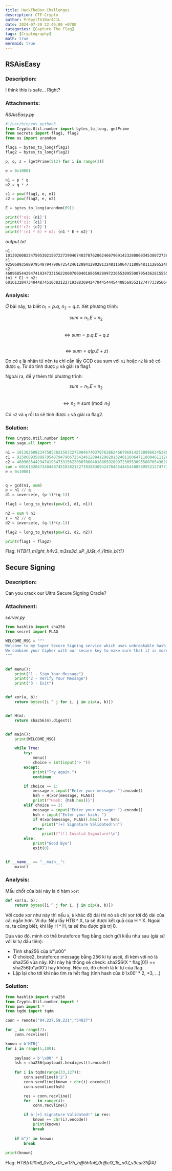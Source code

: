```yaml
---
title: HackTheBox Challenges
description: CTF-Crypto
author: Pr0pylTh10ur4C1L
date: 2024-07-30 22:46:00 +0700
categories: [Capture The Flag]
tags: [Cryptography]
math: true
mermaid: true
---
```


## RSAisEasy
### Description:
I think this is safe... Right?

### Attachments:
*RSAisEasy.py*
```python
#!/usr/bin/env python3
from Crypto.Util.number import bytes_to_long, getPrime
from secrets import flag1, flag2
from os import urandom

flag1 = bytes_to_long(flag1)
flag2 = bytes_to_long(flag2)

p, q, z = [getPrime(512) for i in range(3)]

e = 0x10001

n1 = p * q
n2 = q * z

c1 = pow(flag1, e, n1)
c2 = pow(flag2, e, n2)

E = bytes_to_long(urandom(69))

print(f'n1: {n1}')
print(f'c1: {c1}')
print(f'c2: {c2}')
print(f'(n1 * E) + n2: {n1 * E + n2}')
```

*output.txt*
```
n1: 101302608234750530215072272904674037076286246679691423280860345380727387460347553585319149306846617895151397345134725469568034944362725840889803514170441153452816738520513986621545456486260186057658467757935510362350710672577390455772286945685838373154626020209228183673388592030449624410459900543470481715269
c1: 92506893588979548794790672542461288412902813248116064711808481112865246689691740816363092933206841082369015763989265012104504500670878633324061404374817814507356553697459987468562146726510492528932139036063681327547916073034377647100888763559498314765496171327071015998871821569774481702484239056959316014064
c2: 46096854429474193473315622000700040188659289972305530955007054362815555622172000229584906225161285873027049199121215251038480738839915061587734141659589689176363962259066462128434796823277974789556411556028716349578708536050061871052948425521408788256153194537438422533790942307426802114531079426322801866673
(n1 * E) + n2: 601613204734044874510382122719388369424704454445440856955212747733856646787417730534645761871794607755794569926160226856377491672497901427125762773794612714954548970049734347216746397532291215057264241745928752782099454036635249993278807842576939476615587990343335792606509594080976599605315657632227121700808996847129758656266941422227113386647519604149159248887809688029519252391934671647670787874483702292498358573950359909165677642135389614863992438265717898239252246163
```

### Analysis:
Ở bài này, ta biết $n_1 = p.q$, $n_2 = q.z$. Xét phương trình:

$$ sum = n_1.E + n_2 $$  
$$ \Leftrightarrow sum = p.q.E + q.z $$  
$$ \Leftrightarrow sum = q(p.E + z) $$

Do có `q` là nhân tử nên ta chỉ cần lấy GCD của sum với `n1` hoặc `n2` là sẽ có được `q`. Từ đó tính được `p` và giải ra flag1.

Ngoài ra, để ý thêm thì phương trình:

$$ sum = n_1.E + n_2 $$  
$$ \Leftrightarrow n_2 \equiv sum \pmod{n_1} $$  

Có `n2` và `q` rồi ta sẽ tính được `z` và giải ra flag2.

### Solution:
```python
from Crypto.Util.number import *
from sage.all import *

n1 = 101302608234750530215072272904674037076286246679691423280860345380727387460347553585319149306846617895151397345134725469568034944362725840889803514170441153452816738520513986621545456486260186057658467757935510362350710672577390455772286945685838373154626020209228183673388592030449624410459900543470481715269
c1 = 92506893588979548794790672542461288412902813248116064711808481112865246689691740816363092933206841082369015763989265012104504500670878633324061404374817814507356553697459987468562146726510492528932139036063681327547916073034377647100888763559498314765496171327071015998871821569774481702484239056959316014064
c2 = 46096854429474193473315622000700040188659289972305530955007054362815555622172000229584906225161285873027049199121215251038480738839915061587734141659589689176363962259066462128434796823277974789556411556028716349578708536050061871052948425521408788256153194537438422533790942307426802114531079426322801866673
sum = 601613204734044874510382122719388369424704454445440856955212747733856646787417730534645761871794607755794569926160226856377491672497901427125762773794612714954548970049734347216746397532291215057264241745928752782099454036635249993278807842576939476615587990343335792606509594080976599605315657632227121700808996847129758656266941422227113386647519604149159248887809688029519252391934671647670787874483702292498358573950359909165677642135389614863992438265717898239252246163
e = 0x10001


q = gcd(n1, sum)
p = n1 // q
d1 = inverse(e, (p-1)*(q-1))

flag1 = long_to_bytes(pow(c1, d1, n1))

n2 = sum % n1
z = n2 // q
d2 = inverse(e, (q-1)*(z-1))

flag2 = long_to_bytes(pow(c2, d2, n2))

print(flag1 + flag2)
```
Flag: *HTB{1_m1ght_h4v3_m3ss3d_uP_jU$t_4_l1ttle_b1t?}*

## Secure Signing
### Description:
Can you crack our Ultra Secure Signing Oracle?

### Attachment:
*server.py*
```python
from hashlib import sha256
from secret import FLAG

WELCOME_MSG = """
Welcome to my Super Secure Signing service which uses unbreakable hash function.
We combine your Cipher with our secure key to make sure that it is more secure than it should be.
"""


def menu():
    print("1 - Sign Your Message")
    print("2 - Verify Your Message")
    print("3 - Exit")


def xor(a, b):
    return bytes([i ^ j for i, j in zip(a, b)])


def H(m):
    return sha256(m).digest()


def main():
    print(WELCOME_MSG)

    while True:
        try:
            menu()
            choice = int(input("> "))
        except:
            print("Try again.")
            continue

        if choice == 1:
            message = input("Enter your message: ").encode()
            hsh = H(xor(message, FLAG))
            print(f"Hash: {hsh.hex()}")
        elif choice == 2:
            message = input("Enter your message: ").encode()
            hsh = input("Enter your hash: ")
            if H(xor(message, FLAG)).hex() == hsh:
                print("[+] Signature Validated!\n")
            else:
                print(f"[!] Invalid Signature!\n")
        else:
            print("Good Bye")
            exit(0)


if __name__ == "__main__":
    main()
```

### Analysis:
Mấu chốt của bài này là ở hàm `xor`:
```python
def xor(a, b):
    return bytes([i ^ j for i, j in zip(a, b)])
```
Với code xor như này thì nếu `a`, `b` khác độ dài thì nó sẽ chỉ xor tới độ dài của cái ngắn hơn. Ví dụ: Nếu lấy HTB ^ X, ta sẽ được kết quả của H ^ X. Ngoài ra, ta cũng biết, khi lấy H ^ H, ta sẽ thu được giá trị 0.

Dựa vào đó, mình có thể bruteforce flag bằng cách gửi kiểu như sau (giả sử với kí tự đầu tiên):
- Tính sha256 của b"\x00"
- Ở choice2, bruteforce message bằng 256 kí tự ascii, đi kèm với nó là sha256 vừa nãy. Khi này hệ thống sẽ check: sha256(X ^ flag[0]) == sha256(b'\x00') hay không. Nếu có, đó chính là kí tự của flag.
- Lặp lại cho tới khi nào tìm ra hết flag (tính hash của b'\x00' * 2, *3, ...)

### Solution:
```python
from hashlib import sha256
from Crypto.Util.number import *
from pwn import *
from tqdm import tqdm

conn = remote("94.237.59.231","34037")

for _ in range(7):
    conn.recvline()

known = b'HTB{'
for i in range(5,100):
    
    payload = b'\x00' * i
    hsh = sha256(payload).hexdigest().encode()
    
    for i in tqdm(range(33,127)):
        conn.sendline(b'2')
        conn.sendline(known + chr(i).encode())
        conn.sendline(hsh)

        res = conn.recvline()
        for _ in range(4):
            conn.recvline()

        if b'[+] Signature Validated!' in res:
            known += chr(i).encode()
            print(known)
            break
        
    if b"}" in known:
        break
    
print(known)
```
Flag: *HTB{r0ll1n6_0v3r_x0r_w17h_h@5h1n6_0r@cl3_15_n07_s3cur3!@#}*
